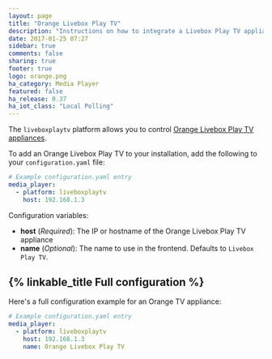 ```yaml
---
layout: page
title: "Orange Livebox Play TV"
description: "Instructions on how to integrate a Livebox Play TV appliance into Home Assistant."
date: 2017-01-25 07:27
sidebar: true
comments: false
sharing: true
footer: true
logo: orange.png
ha_category: Media Player
featured: false
ha_release: 0.37
ha_iot_class: "Local Polling"
---
```


The `liveboxplaytv` platform allows you to control [Orange Livebox Play TV appliances](https://boutique.orange.fr/internet/decodeur-tv-livebox).

To add an Orange Livebox Play TV to your installation, add the following to your `configuration.yaml` file:

```yaml
# Example configuration.yaml entry
media_player:
  - platform: liveboxplaytv
    host: 192.168.1.3
```

Configuration variables:

- **host** (*Required*): The IP or hostname of the Orange Livebox Play TV appliance
- **name** (*Optional*): The name to use in the frontend. Defaults to `Livebox Play TV`.

## {% linkable_title Full configuration %}

Here's a full configuration example for an Orange TV appliance:

```yaml
# Example configuration.yaml entry
media_player:
  - platform: liveboxplaytv
    host: 192.168.1.3
    name: Orange Livebox Play TV
```
